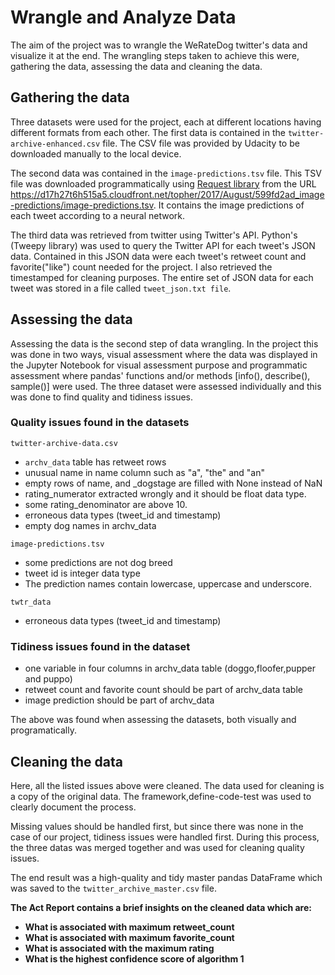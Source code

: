 # Wrangle and Analyze Data

The aim of the project was to wrangle the WeRateDog twitter's data and visualize it at the end. The wrangling steps taken to achieve this were, gathering the data, assessing the data and cleaning the data.

## Gathering the data
Three datasets were used for the project, each at different locations having different formats from each other. The first data is contained in the `twitter-archive-enhanced.csv` file. The CSV file was provided by Udacity to be downloaded manually to the local device.

The second data was contained in the `image-predictions.tsv` file. This TSV file was downloaded programmatically using [Request library](https://pypi.org/project/requests/) from the URL https://d17h27t6h515a5.cloudfront.net/topher/2017/August/599fd2ad_image-predictions/image-predictions.tsv. It contains the image predictions of each tweet according to a neural network.

The third data was retrieved from twitter using Twitter's API. Python's (Tweepy library) was used to query the Twitter API for each tweet's JSON data. Contained in this JSON data were each tweet's retweet count and favorite("like") count needed for the project. I also retrieved the timestamped for cleaning purposes. The entire set of JSON data for each tweet was stored in a file called `tweet_json.txt file`.

## Assessing the data
Assessing the data is the second step of data wrangling. In the project this was done in two ways, visual assessment where the data was displayed in the Jupyter Notebook for visual assessment purpose and programmatic assessment where pandas' functions and/or methods [info(), describe(), sample()] were used. The three dataset were assessed individually and this was done to find quality and tidiness issues.
### Quality issues found in the datasets
`twitter-archive-data.csv`

* `archv_data` table has retweet rows
* unusual name in name column such as "a", "the" and "an"
* empty rows of name, and _dogstage are filled with None instead of NaN
* rating_numerator extracted wrongly and it should be float data type.
* some rating_denominator are above 10.
* erroneous data types (tweet_id and timestamp)
* empty dog names in archv_data

`image-predictions.tsv`

* some predictions are not dog breed
* tweet id is integer data type
* The prediction names contain lowercase, uppercase and underscore.

`twtr_data`

* erroneous data types (tweet_id and timestamp)

### Tidiness issues found in the dataset
* one variable in four columns in archv_data table (doggo,floofer,pupper and puppo)
* retweet count and favorite count should be part of archv_data table
* image prediction should be part of archv_data

The above was found when assessing the datasets, both visually and programatically.

## Cleaning the data
Here, all the listed issues above were cleaned. The data used for cleaning is a copy of the original data. The framework,define-code-test was used to clearly document the process.

Missing values should be handled first, but since there was none in the case of our project, tidiness issues were handled first. During this process, the three datas was merged together and was used for cleaning quality issues.

The end result was a high-quality and tidy master pandas DataFrame which was saved to the `twitter_archive_master.csv` file.

**The Act Report contains a brief insights on the cleaned data which are:**
* **What is associated with maximum retweet_count**
* **What is associated with maximum favorite_count**
* **What is associated with the maximum rating**
* **What is the highest confidence score of algorithm 1**
